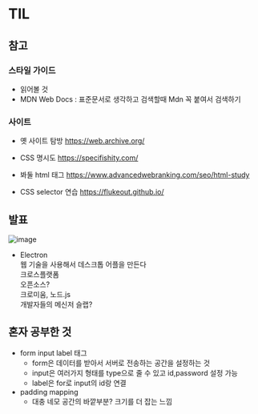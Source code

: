 # TIL

## 참고
### 스타일 가이드
- 읽어볼 것
- MDN Web Docs : 표준문서로 생각하고 검색할때 Mdn 꼭 붙여서 검색하기

### 사이트
- 옛 사이트 탐방
https://web.archive.org/

- CSS 명시도
https://specifishity.com/

- 봐둘 html 태그
https://www.advancedwebranking.com/seo/html-study

- CSS selector 연습
https://flukeout.github.io/



## 발표
![image](https://github.com/user-attachments/assets/c050bb89-d65c-47bf-9eea-738b909246c2)

- Electron    
    웹 기술을 사용해서 데스크톱 어플을 만든다    
    크로스플랫폼    
    오픈소스?    
    크로미움, 노드.js    
    개발자들의 메신저 슬랩?



## 혼자 공부한 것
- form input label 태그
    - form은 데이터를 받아서 서버로 전송하는 공간을 설정하는 것
    - input은 여러가지 형태를 type으로 줄 수 있고 id,password 설정 가능
    - label은 for로 input의 id랑 연결
- padding mapping
  - 대충 네모 공간의 바깥부분? 크기를 더 잡는 느낌
